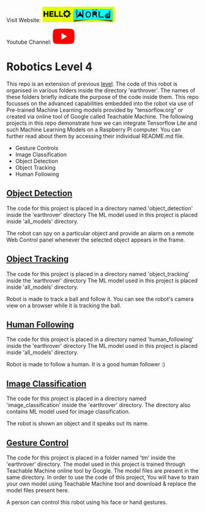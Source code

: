 <p align="left">
Visit Website: <a href='https://helloworld.co.in/term/robotics4' target='_blank'>
   <img src='https://github.com/jiteshsaini/files/blob/main/img/logo3.gif' height='40px'>
   
</a> Youtube Channel: 
<a href='https://www.youtube.com/channel/UC_2OyRNVCWCH8ipgmAoJ1mA' target='_blank'>
   <img src='https://github.com/jiteshsaini/files/blob/main/img/btn_youtube_2.png' height='40px'>
</a>
</p>

# Robotics Level 4

This repo is an extension of previous [level](https://github.com/jiteshsaini/robotics-level-3). The code of this robot is organised in various folders inside the directory 'earthrover'. The names of these folders briefly indicate the purpose of the code inside them. This repo focusses on the advanced capabilities embedded into the robot via use of Pre-trained Machine Learning models provided by "tensorflow.org" or created via online tool of Google called Teachable Machine. The following projects in this repo demonstrate how we can integrate Tensorflow Lite and such Machine Learning Models on a Raspberry Pi computer. You can further read about them by accessing their individual README.md file.

- Gesture Controls
- Image Classification
- Object Detection
- Object Tracking
- Human Following


## <a href='https://github.com/jiteshsaini/robotics-level-4/tree/main/earthrover/object_detection'>Object Detection</a>

The code for this project is placed in a directory named 'object_detection' inside the 'earthrover' directory
The ML model used in this project is placed inside 'all_models' directory. 

The robot can spy on a particular object and provide an alarm on a remote Web Control panel whenever the selected object appears in the frame.

## <a href='https://github.com/jiteshsaini/robotics-level-4/tree/main/earthrover/object_tracking'>Object Tracking</a>
The code for this project is placed in a directory named 'object_tracking' inside the 'earthrover' directory
The ML model used in this project is placed inside 'all_models' directory.  

Robot is made to track a ball and follow it. You can see the robot's camera view on a browser while it is tracking the ball.

## <a href='https://github.com/jiteshsaini/robotics-level-4/tree/main/earthrover/human_following'>Human Following</a>
The code for this project is placed in a directory named 'human_following' inside the 'earthrover' directory
The ML model used in this project is placed inside 'all_models' directory.  

Robot is made to follow a human. It is a good human follower :)

## <a href='https://github.com/jiteshsaini/robotics-level-4/tree/main/earthrover/image_classification'>Image Classification</a>

The code for this project is placed in a directory named 'image_classification' inside the 'earthrover' directory. The directory also contains ML model used for image classification.

The robot is shown an object and it speaks out its name.

## <a href='https://github.com/jiteshsaini/robotics-level-4/tree/main/earthrover/tm'>Gesture Control</a>

The code for this project is placed in a folder named 'tm' inside the 'earthrover' directory. 
The model used in this project is trained through Teachable Machine online tool by Google. The model files are present in the same directory. In order to use the code of this project, You will have to train your own model using Teachable Machine tool and download & replace the model files present here.

A person can control this robot using his face or hand gestures.

